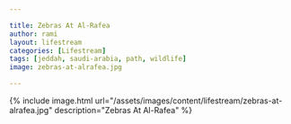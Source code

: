 ```yaml
---

title: Zebras At Al-Rafea
author: rami
layout: lifestream 
categories: [Lifestream]
tags: [jeddah, saudi-arabia, path, wildlife]
image: zebras-at-alrafea.jpg

---
```


{% include image.html url="/assets/images/content/lifestream/zebras-at-alrafea.jpg" description="Zebras At Al-Rafea" %}
